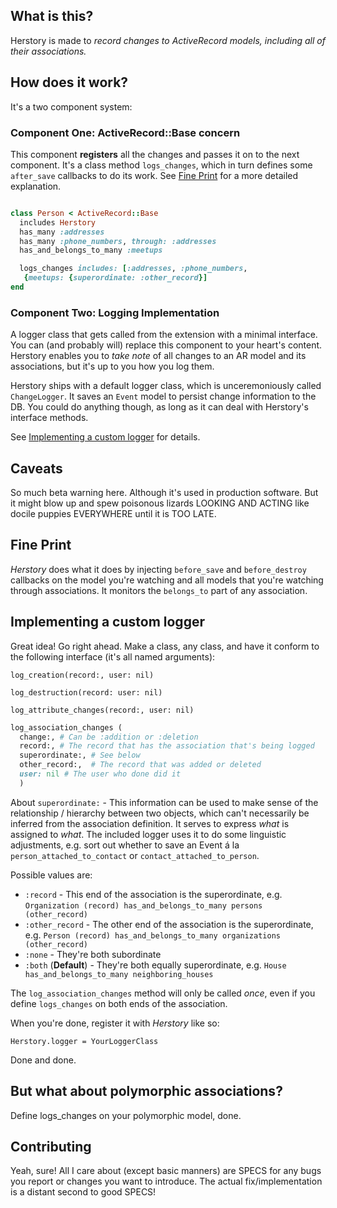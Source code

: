 <!-- FIXME: Caveat about logs_changes on both models needs to be equal
      , one is loaded first, other is a noop, relevant in testing  -->

## What is this?

Herstory is made to _record changes to ActiveRecord models, including all of their associations._

## How does it work?

It's a two component system:

### Component One: ActiveRecord::Base concern

This component **registers** all the changes and passes it on to the next component. It's a class method `logs_changes`, which in turn defines some `after_save` callbacks to do its work. See [Fine Print](#details) for a more detailed explanation.

```ruby

class Person < ActiveRecord::Base
  includes Herstory
  has_many :addresses
  has_many :phone_numbers, through: :addresses
  has_and_belongs_to_many :meetups

  logs_changes includes: [:addresses, :phone_numbers,
   {meetups: {superordinate: :other_record}]
end

```


### Component Two: Logging Implementation

A logger class that gets called from the extension with a minimal interface. You can (and probably will) replace this component to your heart's content. Herstory enables you to _take note_ of all changes to an AR model and its associations, but it's up to you how you log them.

Herstory ships with a default logger class, which is unceremoniously called `ChangeLogger`. It saves an `Event` model to persist change information to the DB. You could do anything though, as long as it can deal with Herstory's interface methods.

See [Implementing a custom logger](#implementing-a-custom-logger) for details.

## Caveats

So much beta warning here. Although it's used in production software. But it might blow up and spew poisonous lizards LOOKING AND ACTING like docile puppies EVERYWHERE until it is TOO LATE.

## Fine Print

_Herstory_ does what it does by injecting `before_save` and `before_destroy` callbacks on the model you're watching and all models that you're watching through associations. It monitors the `belongs_to` part of any association.

## Implementing a custom logger

Great idea! Go right ahead. Make a class, any class, and have it conform to the following interface (it's all named arguments):

`log_creation(record:, user: nil)`

`log_destruction(record: user: nil)`

`log_attribute_changes(record:, user: nil)`

```ruby
log_association_changes (
  change:, # Can be :addition or :deletion
  record:, # The record that has the association that's being logged
  superordinate:, # See below
  other_record:,  # The record that was added or deleted
  user: nil # The user who done did it
  )
```

About `superordinate:` - This information can be used to make sense of the relationship / hierarchy between two objects, which can't necessarily be inferred from the association definition. It serves to express _what_ is assigned to _what_. The included logger uses it to do some linguistic adjustments, e.g. sort out whether to save an Event á la `person_attached_to_contact` or `contact_attached_to_person`.

Possible values are:
  - `:record` - This end of the association is the superordinate, e.g. `Organization (record) has_and_belongs_to_many persons (other_record)`
  - `:other_record` - The other end of the association is the superordinate, e.g. `Person (record) has_and_belongs_to_many organizations (other_record)`
  - `:none` - They're both subordinate
  - `:both` (**Default**) - They're both equally superordinate, e.g. `House has_and_belongs_to_many neighboring_houses`

The `log_association_changes` method will only be called _once_, even if you define `logs_changes` on both ends of the association.

When you're done, register it with _Herstory_ like so:

`Herstory.logger = YourLoggerClass`

Done and done.

## But what about polymorphic associations?

Define logs_changes on your polymorphic model, done.

## Contributing

Yeah, sure! All I care about (except basic manners) are SPECS for any bugs you report or changes you want to introduce. The actual fix/implementation is a distant second to good SPECS!
